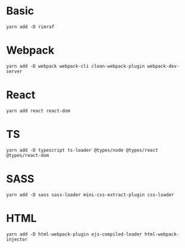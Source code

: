 # Basic
```
yarn add -D rimraf
```

# Webpack
```
yarn add -D webpack webpack-cli clean-webpack-plugin webpack-dev-server
```

# React
```
yarn add react react-dom
```

# TS
```
yarn add -D typescript ts-loader @types/node @types/react @types/react-dom
```

# SASS
```
yarn add -D sass sass-loader mini-css-extract-plugin css-loader
```

# HTML
```
yarn add -D html-webpack-plugin ejs-compiled-loader html-webpack-injector
``` 